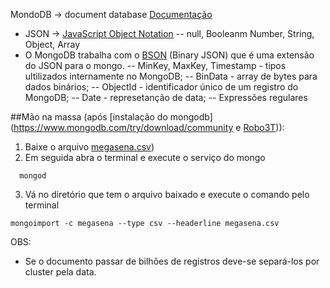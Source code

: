 MondoDB -> document database [Documentação](https://docs.mongodb.com/manual/tutorial/manage-mongodb-processes/)

- JSON -> [JavaScript Object Notation](https://www.json.org)
-- null, Booleanm Number, String, Object, Array
- O MongoDB trabalha com o [BSON](http://bsonspec.org) (Binary JSON) que é uma extensão do JSON para o mongo.
-- MinKey, MaxKey, Timestamp - tipos ultilizados internamente no MongoDB;
-- BinData - array de bytes para dados binários;
-- ObjectId - identificador único de um registro do MongoDB;
-- Date - represetanção de data;
-- Expressões regulares

##Mão na massa (após [instalação do mongodb](https://www.mongodb.com/try/download/community e [Robo3T](https://robomongo.org/download))):
1. Baixe o arquivo [megasena.csv](https://drive.google.com/file/d/10SyxeyRxNn7USzAb9rJwGv_xlQHmcv6w/view?usp=sharing))
2. Em seguida abra o terminal e execute o serviço do mongo
```
  mongod
 ```
 3. Vá no diretório que tem o arquivo baixado e execute o comando pelo terminal
```
mongoimport -c megasena --type csv --headerline megasena.csv
```

OBS:
* Se o documento passar de bilhões de registros deve-se separá-los por cluster pela data.
